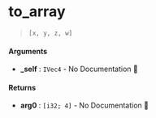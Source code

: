 # to\_array

>  `[x, y, z, w]`

#### Arguments

- **\_self** : `IVec4` \- No Documentation 🚧

#### Returns

- **arg0** : `[i32; 4]` \- No Documentation 🚧